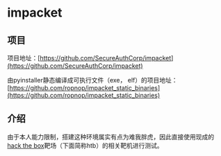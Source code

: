 # impacket



## 项目

项目地址：[https://github.com/SecureAuthCorp/impacket](https://github.com/SecureAuthCorp/impacket)

由pyinstaller静态编译成可执行文件（exe， elf）的项目地址：[https://github.com/ropnop/impacket_static_binaries](https://github.com/ropnop/impacket_static_binaries)



## 介绍

由于本人能力限制，搭建这种环境属实有点为难我胖虎，因此直接使用现成的[hack the box](https://app.hackthebox.eu/profile/overview)靶场（下面简称htb）的相关靶机进行测试。